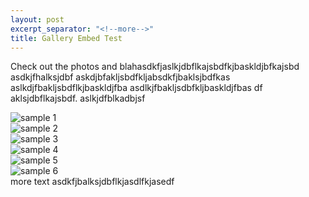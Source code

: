 ```yaml
---
layout: post
excerpt_separator: "<!--more-->"
title: Gallery Embed Test
---
```


Check out the photos and blahasdkfjaslkjdbflkajsbdfkjbaskldjbfkajsbd  asdkjfhalksjdbf  askdjbfakljsbdfkljabsdkfjbaklsjbdfkas   aslkdjfbakljsbdflkjbaskldjfba    asdlkjfbakljsdbfkljbaskldjfbas df aklsjdbflkajsbdf. aslkjdfblkadbjsf

<!--more-->

<div class="blog-gallery">
  <div class="blog-gallery-content"><img src="{{ site.baseurl }}/images/samples/sample-1.jpg" alt="sample 1"></div>
  <div class="blog-gallery-content"><img src="{{ site.baseurl }}/images/samples/sample-2.jpg" alt="sample 2"></div>
  <div class="blog-gallery-content"><img src="{{ site.baseurl }}/images/samples/sample-3.jpg" alt="sample 3"></div>
  <div class="blog-gallery-content"><img src="{{ site.baseurl }}/images/samples/sample-4.jpg" alt="sample 4"></div>
  <div class="blog-gallery-content"><img src="{{ site.baseurl }}/images/samples/sample-5.jpg" alt="sample 5"></div>
  <div class="blog-gallery-content"><img src="{{ site.baseurl }}/images/samples/sample-6.jpg" alt="sample 6"></div>
</div>
more text asdkfjbalksjdbflkjasdlfkjasedf